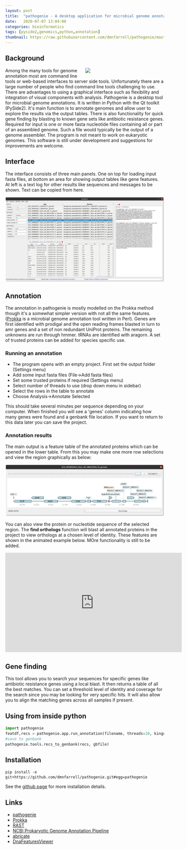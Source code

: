 ```yaml
---
layout: post
title:  "pathogenie - A desktop application for microbial genome annotation"
date:   2020-07-07 13:04:00
categories: bioinformatics
tags: [pyside2,genomics,python,annotation]
thumbnail: https://raw.githubusercontent.com/dmnfarrell/pathogenie/master/img/logo.png
---
```


## Background

<div style="width: 250px; float:right;">
  <img src="https://raw.githubusercontent.com/dmnfarrell/pathogenie/master/img/logo.png" width="220px">
</div>

Among the many tools for genome annotation most are command line tools or web-based interfaces to server side tools. Unfortunately there are a large number of people who find command line tools challenging to use. There are advantages to using a graphical interface such as flexibility and integration of visual components with analysis. Pathogenie is a desktop tool for microbial genome annotations. It is written in Python with the Qt toolkit (PySide2). It's main function is to annotate genomes and allow user to explore the results via the output tables. There is also functionality for quick gene finding by blasting to known gene sets like antibiotic resistance genes. Required for input is one or more fasta nucleotide files containing all or part of an assembled genome. Such a file would typically be the output of a genome assembler. The program is not meant to work on eukaryotic genomes. This software is still under development and suggestions for improvements are welcome.

## Interface

The interface consists of three main panels. One on top for loading input fasta files, at bottom an area for showing output tables like gene features. At left is a text log for other results like sequences and messages to be shown. Text can be copied from here.

<div style="width: auto; float:center;">
 <a href="/img/pathogenie_scr1.png"> <img class="scaled" src="/img/pathogenie_scr1.png"></a>
</div>

## Annotation

The annotation in pathogenie is mostly modelled on the Prokka method though it's a somewhat simpler version with not all the same features. ([Prokka](https://github.com/tseemann/prokka/) is a microbial genome annotation tool written in Perl). Genes are first identified with prodigal and the open reading frames blasted in turn to amr genes and a set of non redundant UniProt proteins. The remaining unknowns are run through hmmer. tRNAs are identified with aragorn. A set of trusted proteins can be added for species specific use.

### Running an annotation

* The program opens with an empty project. First set the output folder (Settings menu)
* Add some input fasta files (File->Add fasta files)
* Set some trusted proteins if required (Settings menu)
* Select number of threads to use (drop down menu in sidebar)
* Select the rows in the table to annotate
* Choose Analysis->Annotate Selected

This should take several minutes per sequence depending on your computer. When finished you will see a 'genes' column indicating how many genes were found and a genbank file location. If you want to return to this data later you can save the project.

### Annotation results

The main output is a feature table of the annotated proteins which can be opened in the lower table. From this you may make one more row selections and view the region graphically as below:

<div style="width: auto; float:center;">
 <a href="/img/pathogenie_scr_features.png"> <img class="scaled" src="/img/pathogenie_scr_features.png"></a>
</div>

You can also view the protein or nucleotide sequence of the selected region. The **find orthologs** function will blast all annotated proteins in the project to view orthologs at a chosen level of identity. These features are shown in the animated example below. MOre functionality is still to be added.

<iframe width="560" height="315" src="https://www.youtube.com/embed/jYxw47vkO3w" frameborder="0" allow="accelerometer; autoplay; encrypted-media; gyroscope; picture-in-picture" allowfullscreen></iframe>


## Gene finding

This tool allows you to search your sequences for specific genes like antibiotic resistance genes using a local blast. It then returns a table of all the best matches. You can set a threshold level of identity and coverage for the search since you may be looking for very specific hits. It will also allow you to align the matching genes across all samples if present.

## Using from inside python

```python
import pathogenie
featdf,recs = pathogenie.app.run_annotation(filename, threads=10, kingdom='bacteria')
#save to genbank
pathogenie.tools.recs_to_genbank(recs, gbfile)
```

## Installation

```
pip install -e git+https://github.com/dmnfarrell/pathogenie.git#egg=pathogenie
```

See the [github page](https://github.com/dmnfarrell/pathogenie) for more installation details.

## Links

* [pathogenie](https://github.com/dmnfarrell/pathogenie)
* [Prokka](https://github.com/tseemann/prokka/)
* [RAST](http://rast.theseed.org/FIG/rast.cgi)
* [NCBI Prokaryotic Genome Annotation Pipeline](https://www.ncbi.nlm.nih.gov/genome/annotation_prok/)
* [abricate](https://github.com/tseemann/abricate)
* [DnaFeaturesViewer](https://github.com/Edinburgh-Genome-Foundry/DnaFeaturesViewer)
